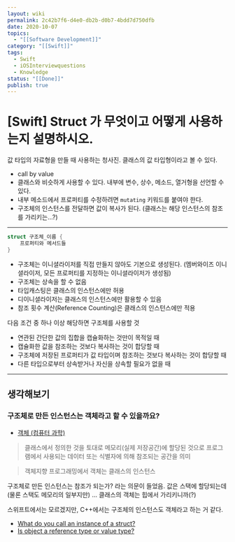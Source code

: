```yaml
---
layout: wiki
permalink: 2c42b7f6-d4e0-db2b-d0b7-4bdd7d750dfb
date: 2020-10-07
topics:
  - "[[Software Development]]"
category: "[[Swift]]"
tags:
  - Swift
  - iOSInterviewquestions
  - Knowledge
status: "[[Done]]"
publish: true
---
```


# \[Swift] Struct 가 무엇이고 어떻게 사용하는지 설명하시오.

값 타입의 자료형을 만들 때 사용하는 청사진. 클래스의 값 타입형이라고 볼 수 있다. 

- call by value
- 클래스와 비슷하게 사용할 수 있다. 내부에 변수, 상수, 메소드, 열거형을 선언할 수 있다.
- 내부 메소드에서 프로퍼티를 수정하려면 `mutating` 키워드를 붙여야 한다.
- 구조체의 인스턴스를 전달하면 값이 복사가 된다. (클래스는 해당 인스턴스의 참조를 가리키는...?)

---

```swift
struct 구조체_이름 {
	프로퍼티와 메서드들
}
```

- 구조체는 이니셜라이저를 직접 만들지 않아도 기본으로 생성된다. (멤버와이즈 이니셜라이저, 모든 프로퍼티를 지정하는 이니셜라이저가 생성됨)
- 구조체는 상속을 할 수 없음
- 타입캐스팅은 클래스의 인스턴스에만 허용
- 디이니셜라이저는 클래스의 인스턴스에만 활용할 수 있음
- 참조 횟수 계산(Reference Counting)은 클래스의 인스턴스에만 적용

다음 조건 중 하나 이상 해당하면 구조체를 사용할 것

- 연관된 간단한 값의 집합을 캡슐화하는 것만이 목적일 때
- 캡슐화한 값을 참조하는 것보다 복사하는 것이 합당할 때
- 구조체에 저장된 프로퍼티가 값 타입이며 참조하는 것보다 복사하는 것이 합당할 때
- 다른 타입으로부터 상속받거나 자신을 상속할 필요가 없을 때

---

## 생각해보기

### 구조체로 만든 인스턴스는 객체라고 할 수 있을까요?

- [객체 (컴퓨터 과학)](https://ko.wikipedia.org/wiki/객체_(컴퓨터_과학))

> 클래스에서 정의한 것을 토대로 메모리(실제 저장공간)에 할당된 것으로 프로그램에서 사용되는 데이터 또는 식별자에 의해 참조되는 공간을 의미

> 객체지향 프로그래밍에서 객체는 클래스의 인스턴스

구조체로 만든 인스턴스는 참조가 되는가? 라는 의문이 들었음. 값은 스택에 할당되는데(물론 스택도 메모리의 일부지만) ... 클래스의 객체는 힙에서 가리키니까(?)

스위프트에서는 모르겠지만, C++에서는 구조체의 인스턴스도 객체라고 하는 거 같다.

- [What do you call an instance of a struct?](https://stackoverflow.com/questions/15947279/what-do-you-call-an-instance-of-a-struct)
- [Is object a reference type or value type?](https://stackoverflow.com/questions/17673029/is-object-a-reference-type-or-value-type)